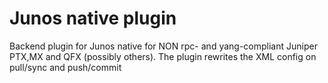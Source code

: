 # Junos native plugin

Backend plugin for Junos native for NON rpc- and yang-compliant
Juniper PTX,MX and QFX (possibly others). The plugin rewrites
the XML config on pull/sync and push/commit